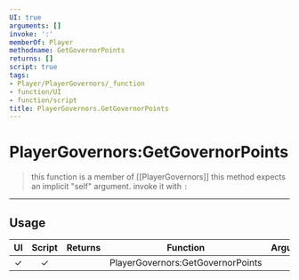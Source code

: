 ```yaml
---
UI: true
arguments: []
invoke: ':'
memberOf: Player
methodname: GetGovernorPoints
returns: []
script: true
tags:
- Player/PlayerGovernors/_function
- function/UI
- function/script
title: PlayerGovernors.GetGovernorPoints
---
```

# PlayerGovernors:GetGovernorPoints
> this function is a member of [[PlayerGovernors]]
> this method expects an implicit "self" argument. invoke it with `:`
-----
## Usage
|  UI | Script | Returns | Function | Arguments |
|:---:|:------:|-------:|:--------:|:---------|
|✓|✓||PlayerGovernors:GetGovernorPoints||
